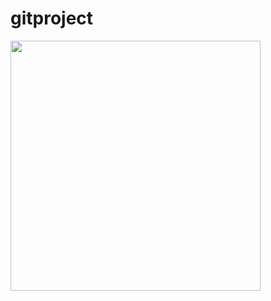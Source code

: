 # gitproject
<img src="https://i.pinimg.com/originals/64/2a/50/642a501837864b65adee26dc6581a823.jpg" width=400 height=auto>
